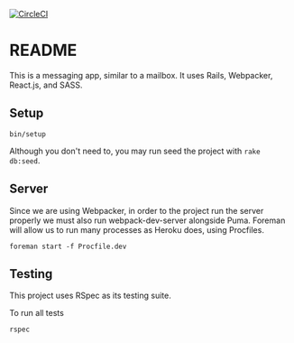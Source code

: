 [![CircleCI](https://circleci.com/gh/caioeps/message_box.svg?style=svg)](https://circleci.com/gh/caioeps/message_box)

# README

This is a messaging app, similar to a mailbox.
It uses Rails, Webpacker, React.js, and SASS.

## Setup

```
bin/setup
```

Although you don't need to, you may run seed the project with `rake db:seed`.

## Server
Since we are using Webpacker, in order to the project run the server properly
we must also run webpack-dev-server alongside Puma. Foreman will allow us to run
many processes as Heroku does, using Procfiles.

```
foreman start -f Procfile.dev
```

## Testing

This project uses RSpec as its testing suite.

To run all tests

```
rspec
```

